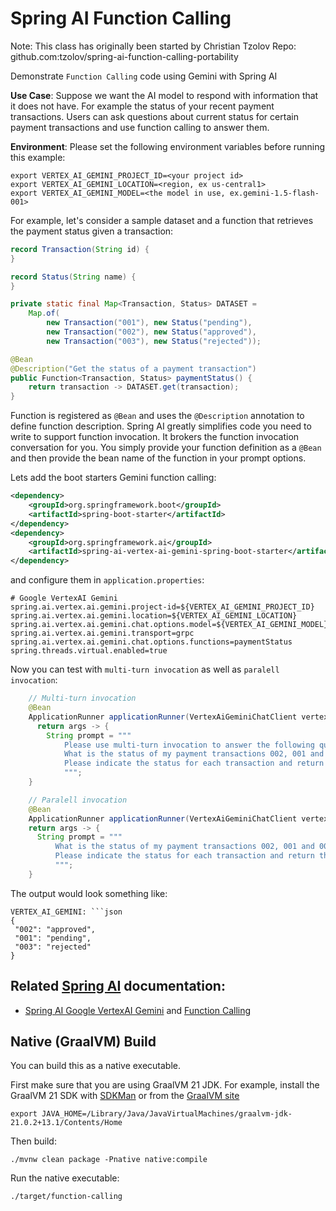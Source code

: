 # Spring AI Function Calling

Note: This class has originally been started by Christian Tzolov
Repo: github.com:tzolov/spring-ai-function-calling-portability

Demonstrate `Function Calling` code using Gemini with Spring AI

__Use Case__: Suppose we want the AI model to respond with information that it does not have.
For example the status of your recent payment transactions.
Users can ask questions about current status for certain payment transactions and use function calling to answer them.

__Environment__:
Please set the following environment variables before running this example:
```shell
export VERTEX_AI_GEMINI_PROJECT_ID=<your project id>
export VERTEX_AI_GEMINI_LOCATION=<region, ex us-central1>
export VERTEX_AI_GEMINI_MODEL=<the model in use, ex.gemini-1.5-flash-001>
```

For example, let's consider a sample dataset and a function that retrieves the payment status given a transaction:

```java
record Transaction(String id) {
}

record Status(String name) {
}

private static final Map<Transaction, Status> DATASET =
	Map.of(
		new Transaction("001"), new Status("pending"),
		new Transaction("002"), new Status("approved"),
		new Transaction("003"), new Status("rejected"));

@Bean
@Description("Get the status of a payment transaction")
public Function<Transaction, Status> paymentStatus() {
	return transaction -> DATASET.get(transaction);
}
```

Function is registered as `@Bean` and uses the `@Description` annotation to define function description.
Spring AI greatly simplifies code you need to write to support function invocation.
It brokers the function invocation conversation for you.
You simply provide your function definition as a `@Bean` and then provide the bean name of the function in your prompt options.

Lets add the boot starters Gemini function calling:
```xml
<dependency>
	<groupId>org.springframework.boot</groupId>
	<artifactId>spring-boot-starter</artifactId>
</dependency>
<dependency>
	<groupId>org.springframework.ai</groupId>
	<artifactId>spring-ai-vertex-ai-gemini-spring-boot-starter</artifactId>
</dependency>
```

and configure them in `application.properties`:

```
# Google VertexAI Gemini
spring.ai.vertex.ai.gemini.project-id=${VERTEX_AI_GEMINI_PROJECT_ID}
spring.ai.vertex.ai.gemini.location=${VERTEX_AI_GEMINI_LOCATION}
spring.ai.vertex.ai.gemini.chat.options.model=${VERTEX_AI_GEMINI_MODEL}
spring.ai.vertex.ai.gemini.transport=grpc
spring.ai.vertex.ai.gemini.chat.options.functions=paymentStatus
spring.threads.virtual.enabled=true
```

Now you can test with `multi-turn invocation` as well as `paralell invocation`:
```java
    // Multi-turn invocation
    @Bean
    ApplicationRunner applicationRunner(VertexAiGeminiChatClient vertexAiGemini) {
      return args -> {
        String prompt = """
            Please use multi-turn invocation to answer the following question:
            What is the status of my payment transactions 002, 001 and 003?
            Please indicate the status for each transaction and return the results in JSON format
            """;
    }

    // Paralell invocation
    @Bean
    ApplicationRunner applicationRunner(VertexAiGeminiChatClient vertexAiGemini) {
    return args -> {
      String prompt = """
          What is the status of my payment transactions 002, 001 and 003?
          Please indicate the status for each transaction and return the results in JSON format
          """;
    }
```

The output would look something like:

```
VERTEX_AI_GEMINI: ```json
{
 "002": "approved",
 "001": "pending",
 "003": "rejected"
}
```

## Related [Spring AI](https://docs.spring.io/spring-ai/reference/0.8-SNAPSHOT/) documentation:
* [Spring AI Google VertexAI Gemini](https://docs.spring.io/spring-ai/reference/0.8-SNAPSHOT/api/clients/vertexai-gemini-chat.html) and [Function Calling](https://docs.spring.io/spring-ai/reference/0.8-SNAPSHOT/api/clients/functions/vertexai-gemini-chat-functions.html)

## Native (GraalVM) Build

You can build this as a native executable.

First make sure that you are using GraalVM 21 JDK. For example, install the GraalVM 21 SDK with [SDKMan](https://sdkman.io/install) or from the [GraalVM site](https://www.graalvm.org/downloads/)

```
export JAVA_HOME=/Library/Java/JavaVirtualMachines/graalvm-jdk-21.0.2+13.1/Contents/Home
```

Then build:

```
./mvnw clean package -Pnative native:compile
```

Run the native executable:

```
./target/function-calling
```
